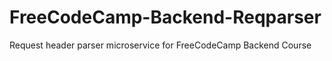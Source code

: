 # FreeCodeCamp-Backend-Reqparser
Request header parser microservice for FreeCodeCamp Backend Course
